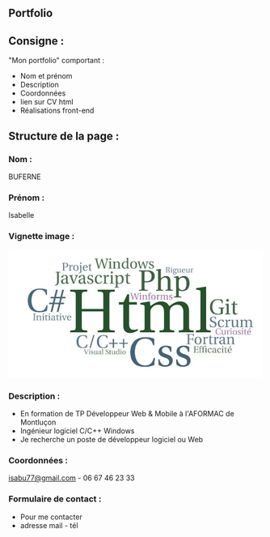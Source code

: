 ## **Portfolio**

## Consigne :
"Mon portfolio" comportant :
* Nom et prénom
* Description
* Coordonnées
* lien sur CV html
* Réalisations front-end

## Structure de la page :

### Nom :
BUFERNE

### Prénom :
Isabelle

### Vignette image : 
![LOGO](asset/img/WordArt.jpg)

### Description :
 * En formation de TP Développeur Web & Mobile à l'AFORMAC de Montluçon
 * Ingénieur logiciel C/C++ Windows
 * Je recherche un poste de développeur logiciel ou Web

### Coordonnées :
isabu77@gmail.com - 06 67 46 23 33

### Formulaire de contact : 
* Pour me contacter
* adresse mail - tél


